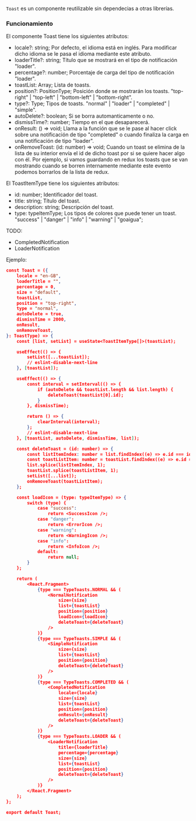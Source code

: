 `Toast` es un componente reutilizable sin dependecias a otras librerías.

### Funcionamiento

El componente Toast tiene los siguientes atributos:

-   locale?: string; Por defecto, el idioma está en inglés. Para modificar dicho idioma se le pasa el idioma mediante este atributo.
-   loaderTitle?: string; Título que se mostrará en el tipo de notificación "loader".
-   percentage?: number; Porcentaje de carga del tipo de notificación "loader".
-   toastList: Array<ToastItemType>; Lista de toasts.
-   position?: PositionType; Posición donde se mostrarán los toasts. "top-right" | "top-left" | "bottom-left" | "bottom-right".
-   type?: Type; Tipos de toasts. "normal" | "loader" | "completed" | "simple".
-   autoDelete?: boolean; Si se borra automanticamente o no.
-   dismissTime?: number; Tiempo en el que desaparecerá.
-   onResult: () => void; Llama a la función que se le pase al hacer click sobre una notificación de tipo "completed" o cuando finaliza la carga en una notificación de tipo "loader".
-   onRemoveToast: (id: number) => void; Cuando un toast se elimina de la lista de su interior envía el id de dicho toast por si se quiere hacer algo con él. Por ejemplo, si vamos guardando en redux los toasts que se van mostrando cuando se borren internamente mediante este evento podemos borrarlos de la lista de redux. 

El ToastItemType tiene los siguientes atributos:

-   id: number; Identificador del toast.
-   title: string; Título del toast.
-   description: string; Descripción del toast.
-   type: typeItemType; Los tipos de colores que puede tener un toast. "success" | "danger" | "info" | "warning" | "goaigua";

 TODO:

- CompletedNotification
- LoaderNotification


Ejemplo:

```json
const Toast = ({
    locale = "en-GB",
    loaderTitle = "",
    percentage = 0,
    size = "default",
    toastList,
    position = "top-right",
    type = "normal",
    autoDelete = true,
    dismissTime = 2000,
    onResult,
    onRemoveToast,
}: ToastType) => {
    const [list, setList] = useState<ToastItemType[]>(toastList);

    useEffect(() => {
        setList([...toastList]);
        // eslint-disable-next-line
    }, [toastList]);

    useEffect(() => {
        const interval = setInterval(() => {
            if (autoDelete && toastList.length && list.length) {
                deleteToast(toastList[0].id);
            }
        }, dismissTime);

        return () => {
            clearInterval(interval);
        };
        // eslint-disable-next-line
    }, [toastList, autoDelete, dismissTime, list]);

    const deleteToast = (id: number) => {
        const listItemIndex: number = list.findIndex((e) => e.id === id);
        const toastListItem: number = toastList.findIndex((e) => e.id === id);
        list.splice(listItemIndex, 1);
        toastList.splice(toastListItem, 1);
        setList([...list]);
        onRemoveToast(toastListItem);
    };

    const loadIcon = (type: typeItemType) => {
        switch (type) {
            case "success":
                return <SuccessIcon />;
            case "danger":
                return <ErrorIcon />;
            case "warning":
                return <WarningIcon />;
            case "info":
                return <InfoIcon />;
            default:
                return null;
        }
    };

    return (
        <React.Fragment>
            {type === TypeToasts.NORMAL && (
                <NormalNotification
                    size={size}
                    list={toastList}
                    position={position}
                    loadIcon={loadIcon}
                    deleteToast={deleteToast}
                />
            )}
            {type === TypeToasts.SIMPLE && (
                <SimpleNotification
                    size={size}
                    list={toastList}
                    position={position}
                    deleteToast={deleteToast}
                />
            )}
            {type === TypeToasts.COMPLETED && (
                <CompletedNotification
                    locale={locale}
                    size={size}
                    list={toastList}
                    position={position}
                    onResult={onResult}
                    deleteToast={deleteToast}
                />
            )}
            {type === TypeToasts.LOADER && (
                <LoaderNotification
                    title={loaderTitle}
                    percentage={percentage}
                    size={size}
                    list={toastList}
                    position={position}
                    deleteToast={deleteToast}
                />
            )}
        </React.Fragment>
    );
};

export default Toast;
```